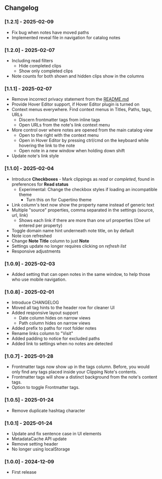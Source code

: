 ## Changelog

### [1.2.1] - 2025-02-09
- Fix bug when notes have moved paths
- Implemented reveal file in navigation for catalog notes

### [1.2.0] - 2025-02-07 
- Including read filters
	- Hide completed clips
	- Show only completed clips
- Note counts for both shown and hidden clips show in the columns

### [1.1.1] - 2025-02-07
- Remove incorrect privacy statement from the [README.md](README.md)
- Provide Hover Editor support, if Hover Editor plugin is turned on
- Context menus everywhere. Find context menus in Titles, Paths, tags, URLs
	- Discern frontmatter tags from inline tags
	- Open URLs from the note's link context menu
- More control over where notes are opened from the main catalog view
	- Open to the right with the context menu
	- Open in Hover Editor by pressing ctrl/cmd on the keyboard while hovering the link to the note
	- Open note in a new window when holding down shift
- Update note's link style

### [1.1.0] - 2025-02-04 
- Introduce **Checkboxes** - Mark clippings as *read* or *completed*, found in preferences for **Read status**
	- Experimental: Change the checkbox styles if loading an incompatible theme
		- Turn this on for Cupertino theme
- Link column's text now show the property name instead of generic text
- Multiple "source" properties, comma separated in the settings (source, url, link)
	- Shows each link if there are more than one url properties (One url entered per property)
- Toggle domain name hint underneath note title, on by default
- Note icon refreshed
- Change **Note Title** column to just **Note**
- Settings update no longer requires clicking on *refresh list*
- Responsive adjustments

### [1.0.9] - 2025-02-03
- Added setting that can open notes in the same window, to help those who use mobile navigation.

### [1.0.8] - 2025-02-01
- Introduce CHANGELOG
- Moved all tag hints to the header row for cleaner UI  
- Added responsive layout support  
  - Date column hides on narrow views  
  - Path column hides on narrow views  
- Added prefix to paths for root folder notes  
- Rename links column to "Visit"  
- Added padding to notice for excluded paths  
- Added link to settings when no notes are detected  
  
### [1.0.7] - 2025-01-28
- Frontmatter tags now show up in the tags column. Before, you would only find any tags placed inside your Clipping Note's contents.
- Frontmatter tags will show a distinct background from the note's content tags.
- Option to toggle Frontmatter tags.
  
### [1.0.5] - 2025-01-24
- Remove duplicate hashtag character

### [1.0.1] - 2025-01-24
- Update and fix sentence case in UI elements
- MetadataCache API update
- Remove setting header
- No longer using localStorage

### [1.0.0] - 2024-12-09
- First release